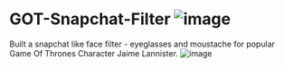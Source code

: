 # GOT-Snapchat-Filter ![image](https://user-images.githubusercontent.com/65865527/118350367-dc7d5580-b573-11eb-810d-7d9b131c568b.png)
Built a snapchat like face filter - eyeglasses and moustache for popular Game Of Thrones Character Jaime Lannister.
![image](https://user-images.githubusercontent.com/65865527/118350379-e606bd80-b573-11eb-9c81-6e786e7005b2.png)
